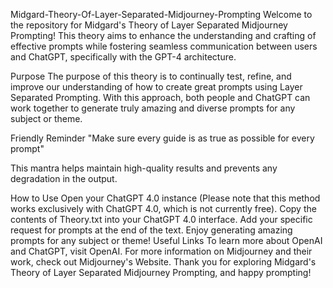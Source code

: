 Midgard-Theory-Of-Layer-Separated-Midjourney-Prompting
Welcome to the repository for Midgard's Theory of Layer Separated Midjourney Prompting! This theory aims to enhance the understanding and crafting of effective prompts while fostering seamless communication between users and ChatGPT, specifically with the GPT-4 architecture.

Purpose
The purpose of this theory is to continually test, refine, and improve our understanding of how to create great prompts using Layer Separated Prompting. With this approach, both people and ChatGPT can work together to generate truly amazing and diverse prompts for any subject or theme.

Friendly Reminder
"Make sure every guide is as true as possible for every prompt"

This mantra helps maintain high-quality results and prevents any degradation in the output.

How to Use
Open your ChatGPT 4.0 instance (Please note that this method works exclusively with ChatGPT 4.0, which is not currently free).
Copy the contents of Theory.txt into your ChatGPT 4.0 interface.
Add your specific request for prompts at the end of the text.
Enjoy generating amazing prompts for any subject or theme!
Useful Links
To learn more about OpenAI and ChatGPT, visit OpenAI.
For more information on Midjourney and their work, check out Midjourney's Website.
Thank you for exploring Midgard's Theory of Layer Separated Midjourney Prompting, and happy prompting!

